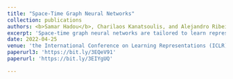 ```yaml
---
title: "Space-Time Graph Neural Networks"
collection: publications
authors: <b>Samar Hadou</b>, Charilaos Kanatsoulis, and Alejandro Ribeiro.
excerpt: 'Space-time graph neural networks are tailored to learn representations from time-varying graph data that are defined over a joint space-time domain. In this paper, we introduce a new notion of convolutions that led to introducing this new vartiation of GNNs and prove its stability to domain deformations.'
date: 2022-04-25
venue: 'the International Conference on Learning Representations (ICLR)'
paperurl3: 'https://bit.ly/3EQeV91'
paperurl: 'https://bit.ly/3EIYgUQ'

---
```

